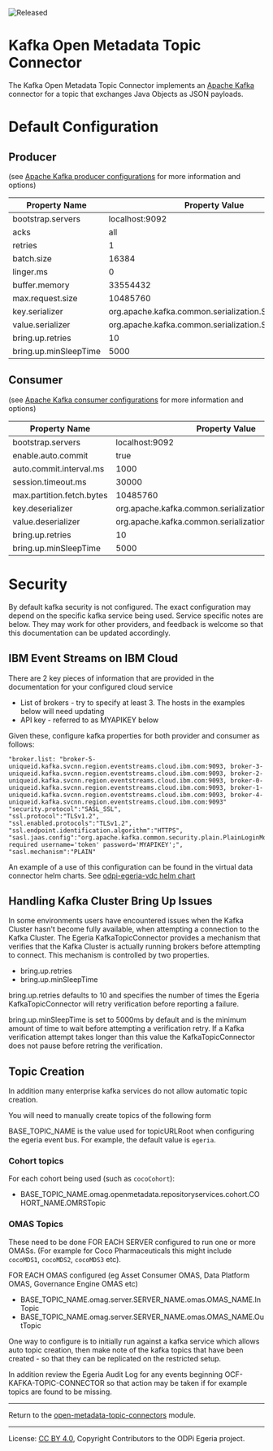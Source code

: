 <!-- SPDX-License-Identifier: Apache-2.0 -->
<!-- Copyright Contributors to the ODPi Egeria project. -->

![Released](../../../../../../open-metadata-publication/website/images/egeria-content-status-released.png#pagewidth)
  
# Kafka Open Metadata Topic Connector

The Kafka Open Metadata Topic Connector implements 
an [Apache Kafka](https://kafka.apache.org/) connector for a topic that exchanges
Java Objects as JSON payloads.

# Default Configuration

## Producer

(see [Apache Kafka producer configurations](http://kafka.apache.org/0100/documentation.html#producerconfigs) for more information and options)

| Property Name | Property Value |
|---------------|----------------|
| bootstrap.servers | localhost:9092 |
| acks              | all |
| retries | 1 |
| batch.size | 16384 |
| linger.ms | 0 |
| buffer.memory | 33554432 |
| max.request.size | 10485760 |
| key.serializer | org.apache.kafka.common.serialization.StringSerializer |
| value.serializer | org.apache.kafka.common.serialization.StringSerializer |
| bring.up.retries | 10 |
| bring.up.minSleepTime | 5000 |

## Consumer

(see [Apache Kafka consumer configurations](http://kafka.apache.org/0100/documentation.html#newconsumerconfigs) for more information and options)

| Property Name | Property Value |
|----------------|-----------------|
| bootstrap.servers | localhost:9092 |
| enable.auto.commit | true |
| auto.commit.interval.ms | 1000 |
| session.timeout.ms | 30000 |
| max.partition.fetch.bytes | 10485760 |
| key.deserializer | org.apache.kafka.common.serialization.StringDeserializer |
| value.deserializer| org.apache.kafka.common.serialization.StringDeserializer |
| bring.up.retries | 10 |
| bring.up.minSleepTime | 5000 |

#  Security

By default kafka security is not configured. The exact configuration may depend on the specific kafka service being used. Service specific notes
are below. They may work for other providers, and feedback is welcome so that this documentation can be updated accordingly.

## IBM Event Streams on IBM Cloud

There are 2 key pieces of information that are provided in the documentation for your configured cloud service

 * List of brokers - try to specify at least 3. The hosts in the examples below will need updating
 * API key - referred to as MYAPIKEY below
 
 Given these, configure kafka properties for both provider and consumer as follows:
```
"broker.list: "broker-5-uniqueid.kafka.svcnn.region.eventstreams.cloud.ibm.com:9093, broker-3-uniqueid.kafka.svcnn.region.eventstreams.cloud.ibm.com:9093, broker-2-uniqueid.kafka.svcnn.region.eventstreams.cloud.ibm.com:9093, broker-0-uniqueid.kafka.svcnn.region.eventstreams.cloud.ibm.com:9093, broker-1-uniqueid.kafka.svcnn.region.eventstreams.cloud.ibm.com:9093, broker-4-uniqueid.kafka.svcnn.region.eventstreams.cloud.ibm.com:9093"
"security.protocol":"SASL_SSL",
"ssl.protocol":"TLSv1.2",
"ssl.enabled.protocols":"TLSv1.2",
"ssl.endpoint.identification.algorithm":"HTTPS",
"sasl.jaas.config":"org.apache.kafka.common.security.plain.PlainLoginModule required username='token' password='MYAPIKEY';",
"sasl.mechanism":"PLAIN"
```
An example of a use of this configuration can be found in the virtual data connector helm charts. See [odpi-egeria-vdc helm chart](../../../../../../open-metadata-resources/open-metadata-deployment/charts/odpi-egeria-vdc/README.md) 

## Handling Kafka Cluster Bring Up Issues

In some environments users have encountered issues when the Kafka Cluster hasn't become fully available, when attempting a connection to the Kafka Cluster.
The Egeria KafkaTopicConnector provides a mechanism that verifies that the Kafka Cluster is actually running brokers before attempting to connect.
This mechanism is controlled by two properties.

* bring.up.retries
* bring.up.minSleepTime

bring.up.retries 
defaults to 10 and specifies the number of times the Egeria KafkaTopicConnector will retry verification before reporting a failure.
 
bring.up.minSleepTime is set to 5000ms by default and is the minimum amount of time to wait before attempting a verification retry. 
If a Kafka verification attempt takes longer than this value the KafkaTopicConnector does not pause before retring the verification.

## Topic Creation

In addition many enterprise kafka services do not allow automatic topic creation.

You will need to manually create topics of the following form

BASE_TOPIC_NAME is the value used for topicURLRoot when configuring the egeria event bus. For example, the default
value is `egeria`.

### Cohort topics

For each cohort being used (such as `cocoCohort`):
 * BASE_TOPIC_NAME.omag.openmetadata.repositoryservices.cohort.COHORT_NAME.OMRSTopic
 
### OMAS Topics
These need to be done FOR EACH SERVER configured to run one or more OMASs.
(For example for Coco Pharmaceuticals this might include `cocoMDS1`, `cocoMDS2`, `cocoMDS3` etc).

FOR EACH OMAS configured (eg Asset Consumer OMAS, Data Platform OMAS, Governance Engine OMAS etc)

 * BASE_TOPIC_NAME.omag.server.SERVER_NAME.omas.OMAS_NAME.InTopic
 * BASE_TOPIC_NAME.omag.server.SERVER_NAME.omas.OMAS_NAME.OutTopic


One way to configure is to initially run against a kafka service which allows auto topic creation, then make note of the kafka
topics that have been created - so that they can be replicated on the restricted setup.

In addition review the Egeria Audit Log for any events beginning OCF-KAFKA-TOPIC-CONNECTOR so that
action may be taken if for example topics are found to be missing.


----
Return to the [open-metadata-topic-connectors](..) module.


----
License: [CC BY 4.0](https://creativecommons.org/licenses/by/4.0/),
Copyright Contributors to the ODPi Egeria project.

